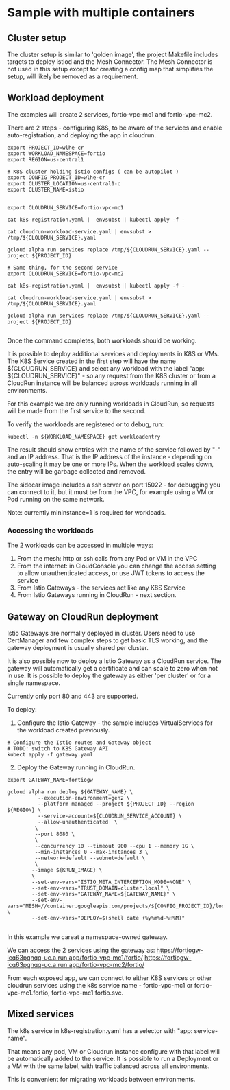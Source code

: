 # Sample with multiple containers


## Cluster setup 

The cluster setup is similar to 'golden image', the project Makefile includes
targets to deploy istiod and the Mesh Connector. The Mesh Connector is not 
used in this setup except for creating a config map that simplifies the setup,
will likely be removed as a requirement.


## Workload deployment 

The examples will create 2 services, fortio-vpc-mc1 and fortio-vpc-mc2.

There are 2 steps - configuring K8S, to be aware of the services and enable
auto-registration, and deploying the app in cloudrun.

```shell
export PROJECT_ID=wlhe-cr
export WORKLOAD_NAMESPACE=fortio
export REGION=us-central1

# K8S cluster holding istio configs ( can be autopilot )
export CONFIG_PROJECT_ID=wlhe-cr
export CLUSTER_LOCATION=us-central1-c
export CLUSTER_NAME=istio


export CLOUDRUN_SERVICE=fortio-vpc-mc1

cat k8s-registration.yaml |  envsubst | kubectl apply -f -

cat cloudrun-workload-service.yaml | envsubst > /tmp/${CLOUDRUN_SERVICE}.yaml

gcloud alpha run services replace /tmp/${CLOUDRUN_SERVICE}.yaml --project ${PROJECT_ID}

# Same thing, for the second service
export CLOUDRUN_SERVICE=fortio-vpc-mc2

cat k8s-registration.yaml |  envsubst | kubectl apply -f -

cat cloudrun-workload-service.yaml | envsubst > /tmp/${CLOUDRUN_SERVICE}.yaml

gcloud alpha run services replace /tmp/${CLOUDRUN_SERVICE}.yaml --project ${PROJECT_ID}


```

Once the command completes, both workloads should be working.

It is possible to deploy additional services and deployments in K8S or VMs.
The K8S Service created in the first step will have the name ${CLOUDRUN_SERVICE}
and select any workload with the label "app: ${CLOUDRUN_SERVICE}" - so any
request from the K8S cluster or from a CloudRun instance will be balanced across
workloads running in all environments. 

For this example we are only running workloads in CloudRun, so requests will be made
from the first service to the second. 

To verify the workloads are registered or to debug, run:

```
kubectl -n ${WORKLOAD_NAMESPACE} get workloadentry

```

The result should show entries with the name of the service followed by "-" and an IP address.
That is the IP address of the instance - depending on auto-scaling it may be one or more IPs.
When the workload scales down, the entry will be garbage collected and removed.

The sidecar image includes a ssh server on port 15022 - for debugging you can 
connect to it, but it must be from the VPC, for example using a VM or Pod running
on the same network.

Note: currently minInstance=1 is required for workloads.

### Accessing the workloads

The 2 workloads can be accessed in multiple ways:

1. From the mesh: http or ssh calls from any Pod or VM in the VPC
2. From the internet: in CloudConsole you can change the access setting to allow 
unauthenticated access, or use JWT tokens to access the service
3. From Istio Gateways - the services act like any K8S Service
4. From Istio Gateways running in CloudRun - next section.

## Gateway on CloudRun deployment

Istio Gateways are normally deployed in cluster. Users need to use CertManager and few 
complex steps to get basic TLS working, and the gateway deployment is usually shared
per cluster.

It is also possible now to deploy a Istio Gateway as a CloudRun service. The gateway
will automatically get a certificate and can scale to zero when not in use. It is possible
to deploy the gateway as either 'per cluster' or for a single namespace. 

Currently only port 80 and 443 are supported.

To deploy:

1. Configure the Istio Gateway - the sample includes VirtualServices for the 
workload created previously.
```
# Configure the Istio routes and Gateway object
# TODO: switch to K8S Gateway API 
kubect apply -f gateway.yaml

```

2. Deploy the Gateway running in CloudRun.
```
export GATEWAY_NAME=fortiogw

gcloud alpha run deploy ${GATEWAY_NAME} \
		  --execution-environment=gen2 \
		  --platform managed --project ${PROJECT_ID} --region ${REGION} \
		  --service-account=${CLOUDRUN_SERVICE_ACCOUNT} \
          --allow-unauthenticated  \
         \
         --port 8080 \
         \
         --concurrency 10 --timeout 900 --cpu 1 --memory 1G \
         --min-instances 0 --max-instances 3 \
         --network=default --subnet=default \
         \
		--image ${KRUN_IMAGE} \
		\
		--set-env-vars="ISTIO_META_INTERCEPTION_MODE=NONE" \
		--set-env-vars="TRUST_DOMAIN=cluster.local" \
		--set-env-vars="GATEWAY_NAME=${GATEWAY_NAME}" \
		--set-env-vars="MESH=//container.googleapis.com/projects/${CONFIG_PROJECT_ID}/locations/${CLUSTER_LOCATION}/clusters/${CLUSTER_NAME}" \
		--set-env-vars="DEPLOY=$(shell date +%y%m%d-%H%M)"


```

In this example we careat a namespace-owned gateway.

We can access the 2 services using the gateway as:
https://fortiogw-icq63pqnqq-uc.a.run.app/fortio-vpc-mc1/fortio/
https://fortiogw-icq63pqnqq-uc.a.run.app/fortio-vpc-mc2/fortio/

From each exposed app, we can connect to either K8S services or other 
cloudrun services using the k8s service name - fortio-vpc-mc1 or 
fortio-vpc-mc1.fortio, fortio-vpc-mc1.fortio.svc. 


## Mixed services

The k8s service in k8s-registration.yaml has a selector with "app: service-name".

That means any pod, VM or Cloudrun instance configure with that label will
be automatically added to the service. It is possible to run a Deployment
or a VM with the same label, with traffic balanced across all environments.

This is convenient for migrating workloads between environments. 
